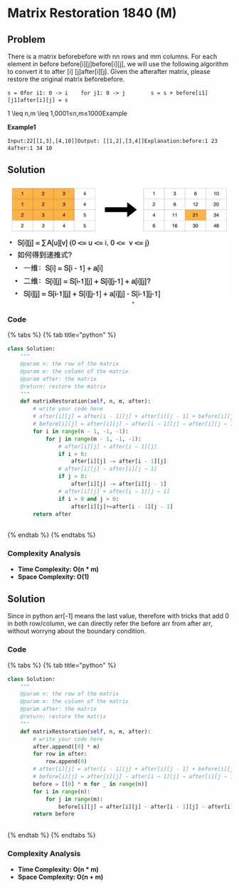 # Matrix Restoration 1840 \(M\)

## Problem

There is a matrix beforebefore with nn rows and mm columns. For each element in before before\[i\]\[j\]before\[i\]\[j\], we will use the following algorithm to convert it to after \[i\] \[j\]after\[i\]\[j\]. Given the afterafter matrix, please restore the original matrix beforebefore.

```text
s = 0for i1: 0 -> i    for j1: 0 -> j        s = s + before[i1][j1]after[i][j] = s
```

1 \leq n,m \leq 1\,0001≤n,m≤1000Example

**Example1**

```text
Input:22[[1,3],[4,10]]Output: [[1,2],[3,4]]Explanation:before:1 23 4after:1 34 10
```

## Solution 

![](../../../.gitbook/assets/screen-shot-2021-06-21-at-4.00.55-pm.png)

### Code

{% tabs %}
{% tab title="python" %}
```python
class Solution:
    """
    @param n: the row of the matrix
    @param m: the column of the matrix
    @param after: the matrix
    @return: restore the matrix
    """
    def matrixRestoration(self, n, m, after):
        # write your code here
        # after[i][j] = after[i - 1][j] + after[i][j - 1] + before[i][j] - after[i - 1][j - 1]
        # before[i][j] = after[i][j] − after[i − 1][j] − after[i][j − 1] + after[i − 1][j − 1]
        for i in range(n - 1, -1, -1):
            for j in range(m - 1, -1, -1):
                # after[i][j] − after[i − 1][j]
                if i > 0:
                    after[i][j] -= after[i - 1][j]
                # after[i][j] − after[i][j − 1]  
                if j > 0:
                    after[i][j] -= after[i][j - 1]
                # after[i][j] + after[i − 1][j − 1]
                if i > 0 and j > 0:
                    after[i][j]+=after[i - 1][j - 1]            
        return after
        
```
{% endtab %}
{% endtabs %}

### Complexity Analysis

* **Time Complexity: O\(n \* m\)**
* **Space Complexity: O\(1\)**

## Solution 

Since in python arr\[-1\] means the last value, therefore with tricks that add 0 in both row/column, we can directly refer the before arr from after arr, without worryng about the boundary condition.

### Code

{% tabs %}
{% tab title="python" %}
```python
class Solution:
    """
    @param n: the row of the matrix
    @param m: the column of the matrix
    @param after: the matrix
    @return: restore the matrix
    """
    def matrixRestoration(self, n, m, after):
        # write your code here
        after.append([0] * m)
        for row in after:
            row.append(0)
        # after[i][j] = after[i - 1][j] + after[i][j - 1] + before[i][j] - after[i - 1][j - 1]
        # before[i][j] = after[i][j] − after[i − 1][j] − after[i][j − 1] + after[i − 1][j − 1]
        before = [[0] * m for _ in range(n)]
        for i in range(n):
            for j in range(m):
                before[i][j] = after[i][j] - after[i - 1][j] - after[i][j - 1] + after[i - 1][j - 1]
        return before
        
```
{% endtab %}
{% endtabs %}

### Complexity Analysis

* **Time Complexity: O\(n \* m\)**
* **Space Complexity: O\(n + m\)** 

